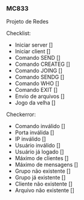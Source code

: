 ### MC833
Projeto de Redes

Checklist:

- Iniciar server []
- Iniciar client []
- Comando SEND []
- Comando CREATEG []
- Comando JOING []
- Comando SENDG []
- Comando WHO []
- Comando EXIT []
- Envio de arquivos []
- Jogo da velha []

Checkerror:

- Comando inválido []
- Porta inválida []
- IP inválido []
- Usuário inválido []
- Usuário já logado []
- Máximo de clientes []
- Máximo de mensagens []
- Grupo não existente []
- Grupo já existente []
- Cliente não existente []
- Arquivo não existente []

